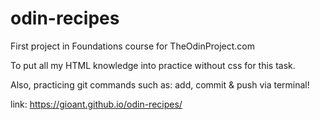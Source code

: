 # odin-recipes

First project in Foundations course for TheOdinProject.com

To put all my HTML knowledge into practice without css for this task.

Also, practicing git commands such as: add, commit & push via terminal!

link: https://gioant.github.io/odin-recipes/

